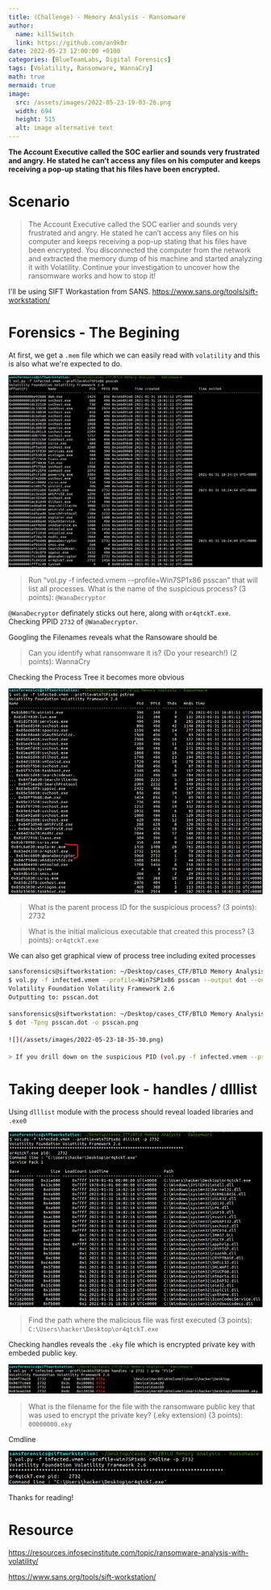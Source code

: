 ```yaml
---
title: (Challenge) - Memory Analysis - Ransomware
author:
  name: kill5witch
  link: https://github.com/an9k0r
date: 2022-05-23 12:00:00 +0100
categories: [BlueTeamLabs, Digital Forensics]
tags: [Volatility, Ransomware, WannaCry]
math: true
mermaid: true
image:
  src: /assets/images/2022-05-23-19-03-26.png
  width: 694
  height: 515
  alt: image alternative text
---
```

**The Account Executive called the SOC earlier and sounds very frustrated and angry. He stated he can’t access any files on his computer and keeps receiving a pop-up stating that his files have been encrypted.**
# Scenario
> The Account Executive called the SOC earlier and sounds very frustrated and angry. He stated he can’t access any files on his computer and keeps receiving a pop-up stating that his files have been encrypted. You disconnected the computer from the network and extracted the memory dump of his machine and started analyzing it with Volatility. Continue your investigation to uncover how the ransomware works and how to stop it!    

I'll be using SIFT Workastation from SANS. https://www.sans.org/tools/sift-workstation/

# Forensics - The Begining 
At first, we get a `.mem` file which we can easily read with `volatility` and this is also what we're expected to do.

![](/assets/images/2022-05-23-18-21-47.png)

> Run “vol.py -f infected.vmem --profile=Win7SP1x86 psscan” that will list all processes. What is the name of the suspicious process? (3 points): `@WanaDecryptor`

`@WanaDecryptor` definately sticks out here, along with `or4qtckT.exe`. Checking PPID `2732` of `@WanaDecryptor`. 

Googling the Filenames reveals what the Ransoware should be
> Can you identify what ransomware it is? (Do your research!) (2 points): WannaCry

Checking the Process Tree it becomes more obvious

![](/assets/images/2022-05-23-18-28-11.png)

> What is the parent process ID for the suspicious process? (3 points): 2732

> What is the initial malicious executable that created this process? (3 points): `or4qtckT.exe`

We can also get graphical view of process tree including exited processes
```bash
sansforensics@siftworkstation: ~/Desktop/cases_CTF/BTLO Memory Analysis - Ransomware
$ vol.py -f infected.vmem --profile=Win7SP1x86 psscan --output dot --output-file psscan.dot
Volatility Foundation Volatility Framework 2.6
Outputting to: psscan.dot

sansforensics@siftworkstation: ~/Desktop/cases_CTF/BTLO Memory Analysis - Ransomware
$ dot -Tpng psscan.dot -o psscan.png

![](/assets/images/2022-05-23-18-35-30.png)

> If you drill down on the suspicious PID (vol.py -f infected.vmem --profile=Win7SP1x86 psscan | grep (PIDhere)), find the process used to delete files (3 points): `taskdl.exe`
```

# Taking deeper look - handles / dlllist
Using `dlllist` module with the process should reveal loaded libraries and `.exe0`

![](/assets/images/2022-05-23-18-47-30.png)

> Find the path where the malicious file was first executed (3 points): `C:\Users\hacker\Desktop\or4qtckT.exe`

Checking handles reveals the `.eky` file which is encrypted private key with embeded public key.

![](/assets/images/2022-05-23-18-50-36.png)

> What is the filename for the file with the ransomware public key that was used to encrypt the private key? (.eky extension) (3 points): `00000000.eky`

Cmdline

![](/assets/images/2022-05-23-18-58-59.png)

Thanks for reading!

# Resource
https://resources.infosecinstitute.com/topic/ransomware-analysis-with-volatility/

https://www.sans.org/tools/sift-workstation/